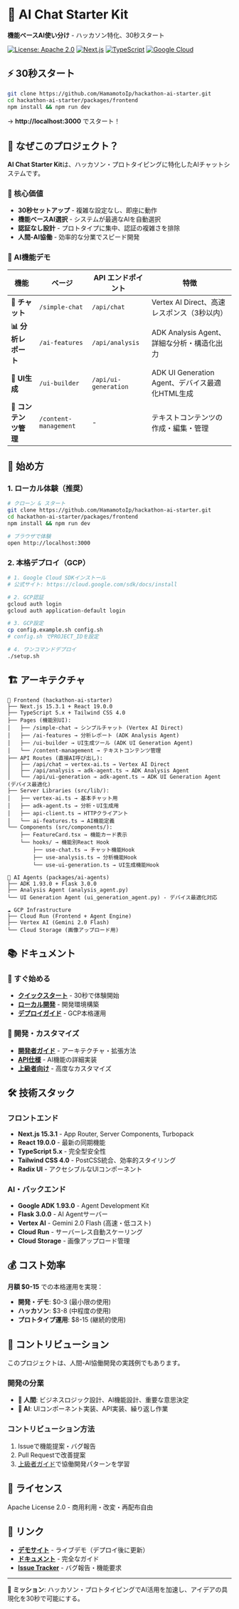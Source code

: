 # 🚀 AI Chat Starter Kit

**機能ベースAI使い分け** - ハッカソン特化、30秒スタート

[![License: Apache 2.0](https://img.shields.io/badge/License-Apache%202.0-blue.svg)](https://opensource.org/licenses/Apache-2.0)
[![Next.js](https://img.shields.io/badge/Next.js-15.3.1-black)](https://nextjs.org/)
[![TypeScript](https://img.shields.io/badge/TypeScript-5.x-blue)](https://www.typescriptlang.org/)
[![Google Cloud](https://img.shields.io/badge/Google%20Cloud-ADK%201.93.0-4285F4)](https://cloud.google.com/vertex-ai)

## ⚡ 30秒スタート

```bash
git clone https://github.com/HamamotoIp/hackathon-ai-starter.git
cd hackathon-ai-starter/packages/frontend
npm install && npm run dev
```

→ **http://localhost:3000** でスタート！

## 🎯 なぜこのプロジェクト？

**AI Chat Starter Kit**は、ハッカソン・プロトタイピングに特化したAIチャットシステムです。

### 🌟 核心価値
- **30秒セットアップ** - 複雑な設定なし、即座に動作
- **機能ベースAI選択** - システムが最適なAIを自動選択
- **認証なし設計** - プロトタイプに集中、認証の複雑さを排除
- **人間-AI協働** - 効率的な分業でスピード開発

### 🎨 AI機能デモ

| 機能 | ページ | API エンドポイント | 特徴 |
|------|--------|--------|------|
| **💬 チャット** | `/simple-chat` | `/api/chat` | Vertex AI Direct、高速レスポンス（3秒以内） |
| **📊 分析レポート** | `/ai-features` | `/api/analysis` | ADK Analysis Agent、詳細な分析・構造化出力 |
| **🎨 UI生成** | `/ui-builder` | `/api/ui-generation` | ADK UI Generation Agent、デバイス最適化HTML生成 |
| **📁 コンテンツ管理** | `/content-management` | - | テキストコンテンツの作成・編集・管理 |

## 🚀 始め方

### 1. ローカル体験（推奨）
```bash
# クローン & スタート
git clone https://github.com/HamamotoIp/hackathon-ai-starter.git
cd hackathon-ai-starter/packages/frontend
npm install && npm run dev

# ブラウザで体験
open http://localhost:3000
```

### 2. 本格デプロイ（GCP）
```bash
# 1. Google Cloud SDKインストール
# 公式サイト: https://cloud.google.com/sdk/docs/install

# 2. GCP認証
gcloud auth login
gcloud auth application-default login

# 3. GCP設定
cp config.example.sh config.sh
# config.sh でPROJECT_IDを設定

# 4. ワンコマンドデプロイ
./setup.sh
```

## 🏗️ アーキテクチャ

```
📱 Frontend (hackathon-ai-starter)
├── Next.js 15.3.1 + React 19.0.0
├── TypeScript 5.x + Tailwind CSS 4.0
├── Pages (機能別UI):
│   ├── /simple-chat → シンプルチャット (Vertex AI Direct)
│   ├── /ai-features → 分析レポート (ADK Analysis Agent)
│   ├── /ui-builder → UI生成ツール (ADK UI Generation Agent)
│   └── /content-management → テキストコンテンツ管理
├── API Routes (直接AI呼び出し):
│   ├── /api/chat → vertex-ai.ts → Vertex AI Direct
│   ├── /api/analysis → adk-agent.ts → ADK Analysis Agent
│   └── /api/ui-generation → adk-agent.ts → ADK UI Generation Agent (デバイス最適化)
├── Server Libraries (src/lib/):
│   ├── vertex-ai.ts → 基本チャット用
│   ├── adk-agent.ts → 分析・UI生成用
│   ├── api-client.ts → HTTPクライアント
│   └── ai-features.ts → AI機能定義
└── Components (src/components/):
    ├── FeatureCard.tsx → 機能カード表示
    └── hooks/ → 機能別React Hook
        ├── use-chat.ts → チャット機能Hook
        ├── use-analysis.ts → 分析機能Hook
        └── use-ui-generation.ts → UI生成機能Hook

🤖 AI Agents (packages/ai-agents)
├── ADK 1.93.0 + Flask 3.0.0
├── Analysis Agent (analysis_agent.py)
└── UI Generation Agent (ui_generation_agent.py) - デバイス最適化対応

☁️ GCP Infrastructure
├── Cloud Run (Frontend + Agent Engine)
├── Vertex AI (Gemini 2.0 Flash)
└── Cloud Storage (画像アップロード用)
```

## 📚 ドキュメント

### 🚀 すぐ始める
- **[クイックスタート](./docs/quickstart/)** - 30秒で体験開始
- **[ローカル開発](./docs/quickstart/local-development.md)** - 開発環境構築
- **[デプロイガイド](./docs/quickstart/deployment.md)** - GCP本格運用

### 🔧 開発・カスタマイズ
- **[開発者ガイド](./docs/development/)** - アーキテクチャ・拡張方法
- **[API仕様](./docs/api/)** - AI機能の詳細実装
- **[上級者向け](./docs/advanced/)** - 高度なカスタマイズ

## 🛠️ 技術スタック

### フロントエンド
- **Next.js 15.3.1** - App Router, Server Components, Turbopack
- **React 19.0.0** - 最新の同期機能
- **TypeScript 5.x** - 完全型安全性
- **Tailwind CSS 4.0** - PostCSS統合、効率的スタイリング
- **Radix UI** - アクセシブルなUIコンポーネント

### AI・バックエンド
- **Google ADK 1.93.0** - Agent Development Kit
- **Flask 3.0.0** - AI Agentサーバー
- **Vertex AI** - Gemini 2.0 Flash (高速・低コスト)
- **Cloud Run** - サーバーレス自動スケーリング
- **Cloud Storage** - 画像アップロード管理

## 💰 コスト効率

**月額 $0-15** での本格運用を実現：

- **開発・デモ**: $0-3 (最小限の使用)
- **ハッカソン**: $3-8 (中程度の使用)
- **プロトタイプ運用**: $8-15 (継続的使用)

## 🤝 コントリビューション

このプロジェクトは、人間-AI協働開発の実践例でもあります。

### 開発の分業
- **🔴 人間**: ビジネスロジック設計、AI機能設計、重要な意思決定
- **🤖 AI**: UIコンポーネント実装、API実装、繰り返し作業

### コントリビューション方法
1. Issueで機能提案・バグ報告
2. Pull Requestで改善提案
3. [上級者ガイド](./docs/advanced/claude-collaboration.md)で協働開発パターンを学習

## 📄 ライセンス

Apache License 2.0 - 商用利用・改変・再配布自由

## 🔗 リンク

- **[デモサイト](#)** - ライブデモ（デプロイ後に更新）
- **[ドキュメント](./docs/)** - 完全なガイド
- **[Issue Tracker](https://github.com/your-username/ai-chat-starter-kit/issues)** - バグ報告・機能要求

---

**🎯 ミッション**: ハッカソン・プロトタイピングでAI活用を加速し、アイデアの具現化を30秒で可能にする。
